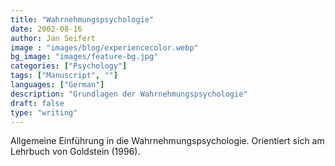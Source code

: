 ```yaml
---
title: "Wahrnehmungspsychologie"
date: 2002-08-16
author: Jan Seifert
image : "images/blog/experiencecolor.webp"
bg_image: "images/feature-bg.jpg"
categories: ["Psychology"]
tags: ["Manuscript", ""]
languages: ["German"]
description: "Grundlagen der Wahrnehmungspsychologie"
draft: false
type: "writing"
---
```



Allgemeine Einführung in die Wahrnehmungspsychologie. Orientiert sich am Lehrbuch von Goldstein (1996).</p>

